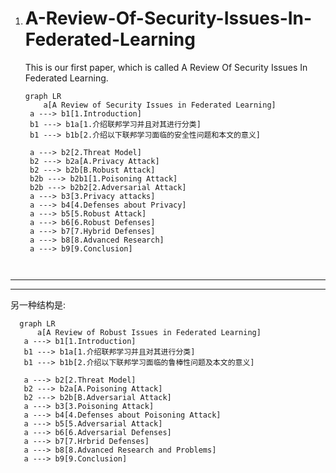 1. # A-Review-Of-Security-Issues-In-Federated-Learning

   This is our first paper, which is called A Review Of Security Issues In Federated Learning.  

   ```mermaid
   graph LR
       a[A Review of Security Issues in Federated Learning]  
    a ---> b1[1.Introduction]  
    b1 ---> b1a[1.介绍联邦学习并且对其进行分类]
    b1 ---> b1b[2.介绍以下联邦学习面临的安全性问题和本文的意义]

    a ---> b2[2.Threat Model]  
    b2 ---> b2a[A.Privacy Attack]
    b2 ---> b2b[B.Robust Attack]
    b2b ---> b2b1[1.Poisoning Attack]  
    b2b ---> b2b2[2.Adversarial Attack]
    a ---> b3[3.Privacy attacks]
    a ---> b4[4.Defenses about Privacy]
    a ---> b5[5.Robust Attack]
    a ---> b6[6.Robust Defenses]
    a ---> b7[7.Hybrid Defenses]
    a ---> b8[8.Advanced Research]  
    a ---> b9[9.Conclusion]
    


   ```

---
---
另一种结构是:

 ```mermaid
   graph LR
       a[A Review of Robust Issues in Federated Learning]  
    a ---> b1[1.Introduction]  
    b1 ---> b1a[1.介绍联邦学习并且对其进行分类]
    b1 ---> b1b[2.介绍以下联邦学习面临的鲁棒性问题及本文的意义]

    a ---> b2[2.Threat Model]  
    b2 ---> b2a[A.Poisoning Attack]
    b2 ---> b2b[B.Adversarial Attack]  
    a ---> b3[3.Poisoning Attack]
    a ---> b4[4.Defenses about Poisoning Attack]
    a ---> b5[5.Adversarial Attack]
    a ---> b6[6.Adversarial Defenses]  
    a ---> b7[7.Hrbrid Defenses]
    a ---> b8[8.Advanced Research and Problems]  
    a ---> b9[9.Conclusion]


   ```
